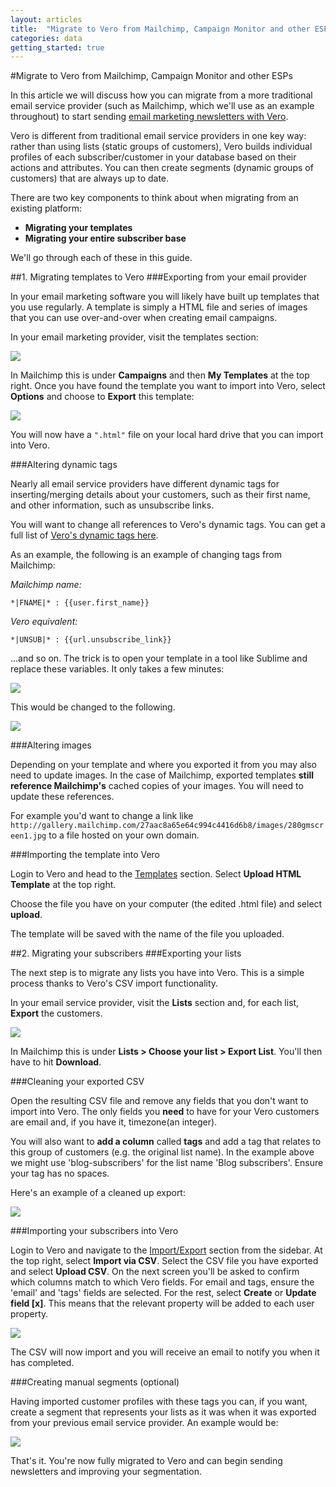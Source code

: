 ```yaml
---
layout: articles
title:  "Migrate to Vero from Mailchimp, Campaign Monitor and other ESPs"
categories: data
getting_started: true
---
```

  
#Migrate to Vero from Mailchimp, Campaign Monitor and other ESPs
    
In this article we will discuss how you can migrate from a more traditional email service provider (such as Mailchimp, which we'll use as an example throughout) to start sending 
[email marketing newsletters with Vero](https://www.getvero.com/docs/newsletter-email-campaigns).
 
Vero is different from traditional email service providers in one key way: rather than using lists (static groups of customers), Vero builds individual profiles of each subscriber/customer in your database based on their actions and attributes. You can then create segments (dynamic groups of customers) that are always up to date.

There are two key components to think about when migrating from an existing platform:

-   **Migrating your templates**
-   **Migrating your entire subscriber base**
 
We'll go through each of these in this guide.
 
##1. Migrating templates to Vero
###Exporting from your email provider
 
In your email marketing software you will likely have built up templates that you use regularly. A template is simply a HTML file and series of images that you can use over-and-over when creating email campaigns.

In your email marketing provider, visit the templates section:
 
 
![](https://s3.amazonaws.com/helpjuice_production/uploads/upload/image/742/3617/Screen_Shot_2014-03-03_at_2.55.30_pm.png)
 
In Mailchimp this is under **Campaigns** and then **My Templates** at the top right. Once you have found the template you want to import into Vero, select **Options** and choose to 
**Export** this template:
 
 
![](https://s3.amazonaws.com/helpjuice_production/uploads/upload/image/742/3618/Screen_Shot_2014-03-03_at_2.55.53_pm.png)
 
You will now have a `".html"` file on your local hard drive that you can import into Vero. 
 
###Altering dynamic tags
 
Nearly all email service providers have different dynamic tags for inserting/merging details about your customers, such as their first name, and other information, such as unsubscribe links.

You will want to change all references to Vero's dynamic tags. You can get a full list of 
[Vero's dynamic tags here](https://www.getvero.com/knowledge-base#/questions/50514-Definitive-list-of-dynamic-tags).
 
As an example, the following is an example of changing tags from Mailchimp:
 
*Mailchimp name:*

`*|FNAME|* : {{user.first_name}}` 

*Vero equivalent:*

`*|UNSUB|* : {{url.unsubscribe_link}}`
 
...and so on. The trick is to open your template in a tool like Sublime and replace these variables. It only takes a few minutes:
 
 
![](https://s3.amazonaws.com/helpjuice_production/uploads/upload/image/742/3620/Screen_Shot_2014-03-04_at_11.34.43_am.png)
 
 
This would be changed to the following.
 
 ![](https://s3.amazonaws.com/helpjuice_production/uploads/upload/image/742/3621/Screen_Shot_2014-03-04_at_11.35.43_am.png)

###Altering images
 
Depending on your template and where you exported it from you may also need to update images. In the case of Mailchimp, exported templates **still reference Mailchimp's** cached copies of your images. You will need to update these references.
 
For example you'd want to change a link like `http://gallery.mailchimp.com/27aac8a65e64c994c4416d6b8/images/280gmscreen1.jpg` to a file hosted on your own domain.
 
###Importing the template into Vero
 
Login to Vero and head to the 
[Templates](http://app.getvero.com/templates) section. Select **Upload HTML Template** at the top right.
 
Choose the file you have on your computer (the edited .html file) and select **upload**.
 
The template will be saved with the name of the file you uploaded.
 
##2. Migrating your subscribers
###Exporting your lists
 
The next step is to migrate any lists you have into Vero. This is a simple process thanks to Vero's CSV import functionality.

In your email service provider, visit the **Lists** section and, for each list, **Export** the customers. 
 
![](https://s3.amazonaws.com/helpjuice_production/uploads/upload/image/742/3623/Screen_Shot_2014-03-04_at_11.46.56_am.png)
 
In Mailchimp this is under **Lists > Choose your list > Export List**. You'll then have to hit **Download**.
 
###Cleaning your exported CSV
 
Open the resulting CSV file and remove any fields that you don't want to import into Vero. The only fields you **need** to have for your Vero customers are email and, if you have it, timezone(an integer). 
 
You will also want to **add a column** called **tags** and add a tag that relates to this group of customers (e.g. the original list name). In the example above we might use 'blog-subscribers' for the list name 'Blog subscribers'. Ensure your tag has no spaces.
 
Here's an example of a cleaned up export:
 
 
![](https://s3.amazonaws.com/helpjuice_production/uploads/upload/image/742/3626/Screen_Shot_2014-03-04_at_11.57.27_am.png)
 
###Importing your subscribers into Vero
 
Login to Vero and navigate to the [Import/Export](https://app.getvero.com/imports) section from the sidebar. At the top right, select **Import via CSV**. Select the CSV file you have exported and select **Upload CSV**. On the next screen you'll be asked to confirm which columns match to which Vero fields. For email and tags, ensure the 'email' and 'tags' fields are selected. For the rest, select **Create** or **Update field [x]**. This means that the relevant property will be added to each user property.
 
![](https://s3.amazonaws.com/helpjuice_production/uploads/upload/image/742/3628/Screen_Shot_2014-03-04_at_11.58.30_am.png)
 
The CSV will now import and you will receive an email to notify you when it has completed.
 
###Creating manual segments (optional)
 
Having imported customer profiles with these tags you can, if you want, create a segment that represents your lists as it was when it was exported from your previous email service provider. An example would be:
 
 
![](https://s3.amazonaws.com/helpjuice_production/uploads/upload/image/742/3627/Screen_Shot_2014-03-04_at_12.01.01_pm.png)
 
That's it. You're now fully migrated to Vero and can begin sending newsletters and improving your segmentation.